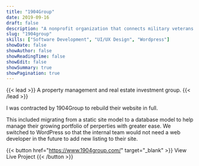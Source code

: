 ```yaml
---
title: "1904Group"
date: 2019-09-16
draft: false
description: "A nonprofit organization that connects military veterans with new missions in under-resourced communities."
slug: "1904group"
skills: ["Software Development", "UI/UX Design", "Wordpress"]
showDate: false
showAuthor: false
showReadingTime: false
showEdit: false
showSummary: true
showPagination: true
---
```


{{< lead >}}
A property management and real estate investment group.
{{< /lead >}}

I was contracted by 1904Group to rebuild their website in full.

This included migrating from a static site model to a database model to help manage their growing portfolio of perperties with greater ease. We switched to WordPress so that the internal team would not need a web developer in the future to add new listing to their site. 

{{< button href="https://www.1904group.com/" target="_blank" >}}
View Live Project
{{< /button >}}
